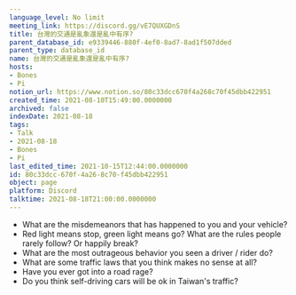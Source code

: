 ```yaml
---
language_level: No limit
meeting_link: https://discord.gg/vE7QUXGDnS
title: 台灣的交通是亂象還是亂中有序?
parent_database_id: e9339446-880f-4ef0-8ad7-8ad1f507dded
parent_type: database_id
name: 台灣的交通是亂象還是亂中有序?
hosts:
- Bones
- Pi
notion_url: https://www.notion.so/80c33dcc670f4a268c70f45dbb422951
created_time: 2021-08-10T15:49:00.0000000
archived: false
indexDate: 2021-08-18
tags:
- Talk
- 2021-08-18
- Bones
- Pi
last_edited_time: 2021-10-15T12:44:00.0000000
id: 80c33dcc-670f-4a26-8c70-f45dbb422951
object: page
platform: Discord
talktime: 2021-08-18T21:00:00.0000000
---
```


   - What are the misdemeanors that has happened to you and your vehicle?
   - Red light means stop, green light means go?
What are the rules people rarely follow? Or happily break?
   - What are the most outrageous behavior you seen a driver / rider do?
   - What are some traffic laws that you think makes no sense at all?
   - Have you ever got into a road rage?
   - Do you think self-driving cars will be ok in Taiwan's traffic?











